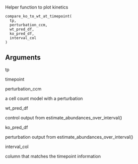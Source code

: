 Helper function to plot kinetics

    compare_ko_to_wt_at_timepoint(
      tp,
      perturbation_ccm,
      wt_pred_df,
      ko_pred_df,
      interval_col
    )

Arguments
---------

tp

timepoint

perturbation\_ccm

a cell count model with a perturbation

wt\_pred\_df

control output from estimate\_abundances\_over\_interval()

ko\_pred\_df

perturbation output from estimate\_abundances\_over\_interval()

interval\_col

column that matches the timepoint information
